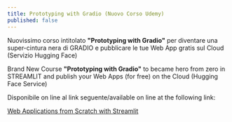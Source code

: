 ```yaml
---
title: Prototyping with Gradio (Nuovo Corso Udemy)
published: false
---
```

Nuovissimo corso intitolato **"Prototyping with Gradio"** per diventare una super-cintura nera di GRADIO e pubblicare le tue Web App gratis sul Cloud (Servizio Hugging Face)

Brand New Course **"Prototyping with Gradio"** to became hero from zero in STREAMLIT and publish your Web Apps (for free) on the Cloud (Hugging Face Service)

Disponibile on line al link seguente/available on line at the following link:

[Web Applications from Scratch with Streamlit]([https://www.udemy.com/course/prototyping-with-gradio/?referralCode=F7A951C3B9324D8D9] "Prototyping with Gradio")
